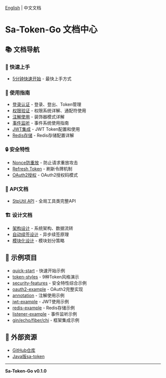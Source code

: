 [English](README.md) | 中文文档

# Sa-Token-Go 文档中心

## 📚 文档导航

### 🚀 快速上手

- [5分钟快速开始](tutorial/quick-start_zh.md) - 最快上手方式

### 📖 使用指南

- [登录认证](guide/authentication_zh.md) - 登录、登出、Token管理
- [权限验证](guide/permission_zh.md) - 权限系统详解、通配符使用
- [注解使用](guide/annotation_zh.md) - 装饰器模式详解
- [事件监听](guide/listener_zh.md) - 事件系统使用指南
- [JWT集成](guide/jwt_zh.md) - JWT Token配置和使用
- [Redis存储](guide/redis-storage_zh.md) - Redis存储配置详解

### 🔒 安全特性

- [Nonce防重放](guide/nonce_zh.md) - 防止请求重放攻击
- [Refresh Token](guide/refresh-token_zh.md) - 刷新令牌机制
- [OAuth2授权](guide/oauth2_zh.md) - OAuth2授权码模式

### 🔧 API文档

- [StpUtil API](api/stputil_zh.md) - 全局工具类完整API

### 🏗️ 设计文档

- [架构设计](design/architecture_zh.md) - 系统架构、数据流转
- [自动续签设计](design/auto-renew_zh.md) - 异步续签原理
- [模块化设计](design/modular_zh.md) - 模块划分策略

## 📖 示例项目

- [quick-start](../examples/quick-start/) - 快速开始示例
- [token-styles](../examples/token-styles/) - 9种Token风格演示
- [security-features](../examples/security-features/) - 安全特性综合示例
- [oauth2-example](../examples/oauth2-example/) - OAuth2完整实现
- [annotation](../examples/annotation/) - 注解使用示例
- [jwt-example](../examples/jwt-example/) - JWT使用示例
- [redis-example](../examples/redis-example/) - Redis存储示例
- [listener-example](../examples/listener-example/) - 事件监听示例
- [gin/echo/fiber/chi](../examples/) - 框架集成示例

## 🔗 外部资源

- [GitHub仓库](https://github.com/click33/sa-token-go)
- [Java版sa-token](https://github.com/dromara/sa-token)

---

**Sa-Token-Go v0.1.0**

